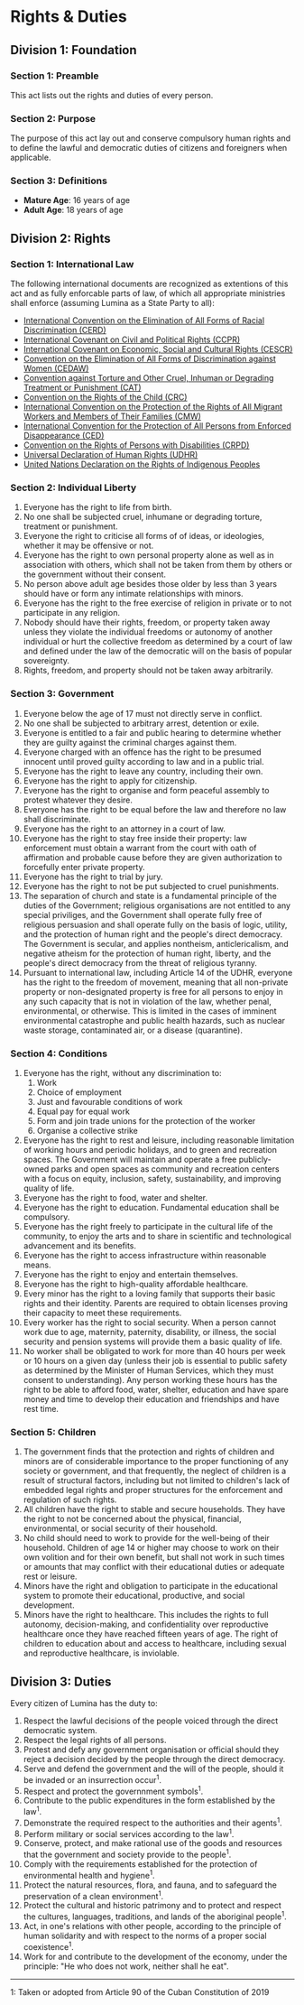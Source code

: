 # Rights & Duties

## Division 1: Foundation
### Section 1: Preamble
This act lists out the rights and duties of every person.

### Section 2: Purpose
The purpose of this act lay out and conserve compulsory human rights and to define the lawful and democratic duties of citizens and foreigners when applicable.

### Section 3: Definitions
- **Mature Age**: 16 years of age
- **Adult Age**: 18 years of age

## Division 2: Rights
### Section 1: International Law
The following international documents are recognized as extentions of this act and as fully enforcable parts of law, of which all appropriate ministries shall enforce (assuming Lumina as a State Party to all):
- [International Convention on the Elimination of All Forms of Racial Discrimination (CERD)](https://www.ohchr.org/sites/default/files/cerd.pdf)
- [International Covenant on Civil and Political Rights (CCPR)](https://en.wikisource.org/wiki/International_Covenant_on_Civil_and_Political_Rights)
- [International Covenant on Economic, Social and Cultural Rights (CESCR)](https://en.wikisource.org/wiki/International_Covenant_on_Economic,_Social_and_Cultural_Rights)
- [Convention on the Elimination of All Forms of Discrimination against Women (CEDAW)](https://en.wikisource.org/wiki/Convention_on_the_Elimination_of_All_Forms_of_Discrimination_Against_Women)
- [Convention against Torture and Other Cruel, Inhuman or Degrading Treatment or Punishment (CAT)](https://en.wikisource.org/wiki/United_Nations_Convention_against_Torture_and_Other_Cruel,_Inhuman_or_Degrading_Treatment_or_Punishment)
- [Convention on the Rights of the Child (CRC)](https://en.wikisource.org/wiki/United_Nations_Convention_on_the_Rights_of_the_Child)
- [International Convention on the Protection of the Rights of All Migrant Workers and Members of Their Families (CMW)](https://www.ohchr.org/sites/default/files/cmw.pdf)
- [International Convention for the Protection of All Persons from Enforced Disappearance (CED)](https://www.ohchr.org/sites/default/files/disappearance-convention.pdf)
- [Convention on the Rights of Persons with Disabilities (CRPD)](https://www.ohchr.org/sites/default/files/Ch_IV_15.pdf)
- [Universal Declaration of Human Rights (UDHR)](https://www.un.org/sites/un2.un.org/files/2021/03/udhr.pdf)
- [United Nations Declaration on the Rights of Indigenous Peoples](https://documents-dds-ny.un.org/doc/UNDOC/GEN/N06/512/07/PDF/N0651207.pdf)

### Section 2: Individual Liberty
1. Everyone has the right to life from birth.
2. No one shall be subjected cruel, inhumane or degrading torture, treatment or punishment.
3. Everyone the right to criticise all forms of of ideas, or ideologies, whether it may be offensive or not.
4. Everyone has the right to own personal property alone as well as in association with others, which shall not be taken from them by others or the government without their consent.
5. No person above adult age besides those older by less than 3 years should have or form any intimate relationships with minors.
6. Everyone has the right to the free exercise of religion in private or to not participate in any religion.
7. Nobody should have their rights, freedom, or property taken away unless they violate the individual freedoms or autonomy of another individual or hurt the collective freedom as determined by a court of law and defined under the law of the democratic will on the basis of popular sovereignty.
8. Rights, freedom, and property should not be taken away arbitrarily.

### Section 3: Government
1. Everyone below the age of 17 must not directly serve in conflict.
2. No one shall be subjected to arbitrary arrest, detention or exile.
3. Everyone is entitled to a fair and public hearing to determine whether they are guilty against the criminal charges against them.
4. Everyone charged with an offence has the right to be presumed innocent until proved guilty according to law and in a public trial.
5. Everyone has the right to leave any country, including their own.
6. Everyone has the right to apply for citizenship.
7. Everyone has the right to organise and form peaceful assembly to protest whatever they desire.
8. Everyone has the right to be equal before the law and therefore no law shall discriminate.
9. Everyone has the right to an attorney in a court of law.
10. Everyone has the right to stay free inside their property: law enforcement must obtain a warrant from the court with oath of affirmation and probable cause before they are given authorization to forcefully enter private property.
11. Everyone has the right to trial by jury.
12. Everyone has the right to not be put subjected to cruel punishments.
13. The separation of church and state is a fundamental principle of the duties of the Government; religious organisations are not entitled to any special priviliges, and the Government shall operate fully free of religious persuasion and shall operate fully on the basis of logic, utility, and the protection of human right and the people's direct democracy. The Government is secular, and applies nontheism, anticlericalism, and negative atheism for the protection of human right, liberty, and the people's direct democracy from the threat of religious tyranny.
14. Pursuant to international law, including Article 14 of the UDHR, everyone has the right to the freedom of movement, meaning that all non-private property or non-designated property is free for all persons to enjoy in any such capacity that is not in violation of the law, whether penal, environmental, or otherwise. This is limited in the cases of imminent environmental catastrophe and public health hazards, such as nuclear waste storage, contaminated air, or a disease (quarantine).

### Section 4: Conditions
1. Everyone has the right, without any discrimination to:
    1. Work
    2. Choice of employment
    3. Just and favourable conditions of work
    4. Equal pay for equal work
    5. Form and join trade unions for the protection of the worker
    6. Organise a collective strike
2. Everyone has the right to rest and leisure, including reasonable limitation of working hours and periodic holidays, and to green and recreation spaces. The Government will maintain and operate a free publicly-owned parks and open spaces as community and recreation centers with a focus on equity, inclusion, safety, sustainability, and improving quality of life.
3. Everyone has the right to food, water and shelter.
4. Everyone has the right to education. Fundamental education shall be compulsory.
5. Everyone has the right freely to participate in the cultural life of the community, to enjoy the arts and to share in scientific and technological advancement and its benefits.
6. Everyone has the right to access infrastructure within reasonable means.
7. Everyone has the right to enjoy and entertain themselves.
8. Everyone has the right to high-quality affordable healthcare.
9. Every minor has the right to a loving family that supports their basic rights and their identity. Parents are required to obtain licenses proving their capacity to meet these requirements.
10. Every worker has the right to social security. When a person cannot work due to age, maternity, paternity, disability, or illness, the social security and pension systems will provide them a basic quality of life.
11. No worker shall be obligated to work for more than 40 hours per week or 10 hours on a given day (unless their job is essential to public safety as determined by the Minister of Human Services, which they must consent to understanding). Any person working these hours has the right to be able to afford food, water, shelter, education and have spare money and time to develop their education and friendships and have rest time.

### Section 5: Children
1. The government finds that the protection and rights of children and minors are of considerable importance to the proper functioning of any society or government, and that frequently, the neglect of children is a result of structural factors, including but not limited to children's lack of embedded legal rights and proper structures for the enforcement and regulation of such rights.
2. All children have the right to stable and secure households. They have the right to not be concerned about the physical, financial, environmental, or social security of their household.
3. No child should need to work to provide for the well-being of their household. Children of age 14 or higher may choose to work on their own volition and for their own benefit, but shall not work in such times or amounts that may conflict with their educational duties or adequate rest or leisure.
4. Minors have the right and obligation to participate in the educational system to promote their educational, productive, and social development.
5. Minors have the right to healthcare. This includes the rights to full autonomy, decision-making, and confidentiality over reproductive healthcare once they have reached fifteen years of age. The right of children to education about and access to healthcare, including sexual and reproductive healthcare, is inviolable.

## Division 3: Duties
Every citizen of Lumina has the duty to:
1. Respect the lawful decisions of the people voiced through the direct democratic system.
3. Respect the legal rights of all persons.
4. Protest and defy any government organisation or official should they reject a decision decided by the people through the direct democracy.
5. Serve and defend the government and the will of the people, should it be invaded or an insurrection occur<sup>1</sup>.
6. Respect and protect the governnment symbols<sup>1</sup>.
7. Contribute to the public expenditures in the form established by the law<sup>1</sup>.
8. Demonstrate the required respect to the authorities and their agents<sup>1</sup>.
9. Perform military or social services according to the law<sup>1</sup>.
10. Conserve, protect, and make rational use of the goods and resources that the government and society provide to the people<sup>1</sup>.
11. Comply with the requirements established for the protection of environmental health and hygiene<sup>1</sup>.
12. Protect the natural resources, flora, and fauna, and to safeguard the preservation of a clean environment<sup>1</sup>.
13. Protect the cultural and historic patrimony and to protect and respect the cultures, languages, traditions, and lands of the aboriginal people<sup>1</sup>.
14. Act, in one's relations with other people, according to the principle of human solidarity and with respect to the norms of a proper social coexistence<sup>1</sup>.
15. Work for and contribute to the development of the economy, under the principle: "He who does not work, neither shall he eat".

<hr>

1: Taken or adopted from Article 90 of the Cuban Constitution of 2019
